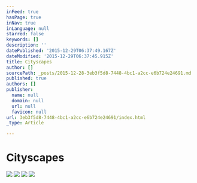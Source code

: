 ```yaml
---
inFeed: true
hasPage: true
inNav: true
inLanguage: null
starred: false
keywords: []
description: ''
datePublished: '2015-12-29T06:37:49.167Z'
dateModified: '2015-12-29T06:37:45.915Z'
title: Cityscapes
author: []
sourcePath: _posts/2015-12-28-3eb3f5d8-7448-4bc1-a2cc-e6b724e24691.md
published: true
authors: []
publisher:
  name: null
  domain: null
  url: null
  favicon: null
url: 3eb3f5d8-7448-4bc1-a2cc-e6b724e24691/index.html
_type: Article

---
```

# **Cityscapes**
![](https://the-grid-user-content.s3-us-west-2.amazonaws.com/8a00395d-6a36-4186-8a48-237d5f1413ff.jpg)
![](https://the-grid-user-content.s3-us-west-2.amazonaws.com/c74954b1-ddf5-48a1-8068-c1b490643475.jpg)
![](https://the-grid-user-content.s3-us-west-2.amazonaws.com/a62eb79c-0ef1-4980-82ca-33a082f9cfc7.jpg)
![](https://the-grid-user-content.s3-us-west-2.amazonaws.com/ca445d65-9673-4bfc-bb79-8e7c4b4dae54.jpg)